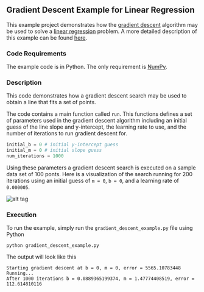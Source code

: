 ## Gradient Descent Example for Linear Regression
This example project demonstrates how the [gradient descent](http://en.wikipedia.org/wiki/Gradient_descent) algorithm may be used to solve a [linear regression](http://en.wikipedia.org/wiki/Linear_regression) problem. A more detailed description of this example can be found [here](https://spin.atomicobject.com/2014/06/24/gradient-descent-linear-regression/).

### Code Requirements
The example code is in Python. The only requirement is [NumPy](http://www.numpy.org/).

### Description
This code demonstrates how a gradient descent search may be used to obtain a line that fits a set of points.

The code contains a main function called `run`. This functions defines a set of parameters used in the gradient descent algorithm including an initial guess of the line slope and y-intercept, the learning rate to use, and the number of iterations to run gradient descent for. 

```python
initial_b = 0 # initial y-intercept guess
initial_m = 0 # initial slope guess
num_iterations = 1000
``` 

Using these parameters a gradient descent search is executed on a sample data set of 100 ponts. Here is a visualization of the search running for 200 iterations using an initial guess of `m = 0`, `b = 0`, and a learning rate of `0.000005`.

![alt tag](https://github.com/mattnedrich/GradientDescentExample/blob/master/gradient_descent_example.gif)

### Execution
To run the example, simply run the `gradient_descent_example.py` file using Python

```
python gradient_descent_example.py
```

The output will look like this

```
Starting gradient descent at b = 0, m = 0, error = 5565.10783448
Running...
After 1000 iterations b = 0.0889365199374, m = 1.47774408519, error = 112.614810116
```
